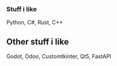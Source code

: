 ### Stuff i like
Python, C#, Rust, C++

## Other stuff i like
Godot, Odoo, Customtkinter, Qt5, FastAPI
